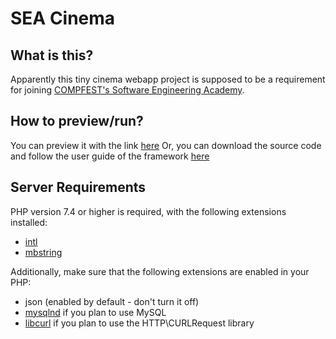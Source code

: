 # SEA Cinema

## What is this?
Apparently this tiny cinema webapp project is supposed to be a requirement for joining [COMPFEST's Software Engineering Academy](https://www.compfest.id/academy/sea). 

## How to preview/run?
You can preview it with the link [here]()
Or, you can download the source code and follow the user guide of the framework [here](https://codeigniter4.github.io/userguide/)

## Server Requirements

PHP version 7.4 or higher is required, with the following extensions installed:

- [intl](http://php.net/manual/en/intl.requirements.php)
- [mbstring](http://php.net/manual/en/mbstring.installation.php)

Additionally, make sure that the following extensions are enabled in your PHP:

- json (enabled by default - don't turn it off)
- [mysqlnd](http://php.net/manual/en/mysqlnd.install.php) if you plan to use MySQL
- [libcurl](http://php.net/manual/en/curl.requirements.php) if you plan to use the HTTP\CURLRequest library
